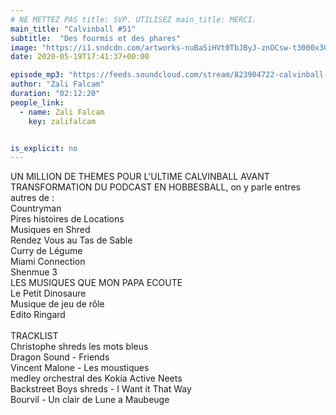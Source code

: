 ```yaml
---
# NE METTEZ PAS title: SVP. UTILISEZ main_title: MERCI.
main_title: "Calvinball #51"
subtitle:  "Des fourmis et des phares"
image: "https://i1.sndcdn.com/artworks-nuBaSiHVt0TbJByJ-znOCsw-t3000x3000.jpg"
date: 2020-05-19T17:41:37+00:00

episode_mp3: "https://feeds.soundcloud.com/stream/823904722-calvinball-radio-calvinball-51-des-fourmis-et-des-phares.mp3"
author: "Zali Falcam"
duration: "02:12:20"
people_link: 
  - name: Zali Falcam
    key: zalifalcam


is_explicit: no
---
```


<PodcastHeader/>

<!-- ECRIRE LA DESCRIPTION DE L'EPISODE SOUS CETTE LIGNE -->
UN MILLION DE THEMES POUR L'ULTIME CALVINBALL AVANT TRANSFORMATION DU PODCAST EN HOBBESBALL, on y parle entres autres de :<br>Countryman<br>Pires histoires de Locations<br>Musiques en Shred<br>Rendez Vous au Tas de Sable<br>Curry de Légume<br>Miami Connection<br>Shenmue 3<br>LES MUSIQUES QUE MON PAPA ECOUTE<br>Le Petit Dinosaure<br>Musique de jeu de rôle<br>Edito Ringard<br><br>TRACKLIST<br>Christophe shreds les mots bleus<br>Dragon Sound - Friends<br>Vincent Malone - Les moustiques<br>medley orchestral des Kokia Active Neets<br>Backstreet Boys shreds - I Want it That Way<br>Bourvil - Un clair de Lune a Maubeuge

